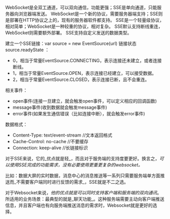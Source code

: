 WebSocket是全双工通道，可以双向通信，功能更强；SSE是单向通道，只能服务器向浏览器端发送。
WebSocket是一个新的协议，需要服务器端支持；SSE则是部署在HTTP协议之上的，现有的服务器软件都支持。
SSE是一个轻量级协议，相对简单；WebSocket是一种较重的协议，相对复杂。
SSE默认支持断线重连，WebSocket则需要额外部署。
SSE支持自定义发送的数据类型。

建立一个SSE链接：var source = new EventSource(url)
链接状态 source.readyState ：
* 0，相当于常量EventSource.CONNECTING，表示连接还未建立，或者连接断线。
* 1，相当于常量EventSource.OPEN，表示连接已经建立，可以接受数据。
* 2，相当于常量EventSource.CLOSED，表示连接已断，且不会重连。

相关事件：
* open事件(连接一旦建立，就会触发open事件，可以定义相应的回调函数)
* message事件(收到数据就会触发message事件)
* error事件(如果发生通信错误（比如连接中断），就会触发error事件)

数据格式：
* Content-Type: text/event-stream //文本返回格式
* Cache-Control: no-cache  //不要缓存
* Connection: keep-alive //长链接标识


对于SSE来说，它的_优点就是轻_，而且对于服务端的支持度要更好。换言之，_可以使用SSE完成的功能需求，没有必要使用更重更复杂的websocket。_

比如：数据大屏的实时数据，消息中心的消息推送等一系列只需要服务端单方面推送而_不需要客户端同时进行反馈的需求_，SSE就是不二之选。

对于Websocket来说，_他的优点就是可以同时支持客户端和服务端的双向通讯_。所适用的业务场景：最典型的就是_聊天功能_。这种服务端需要主动向客户端推送信息，并且客户端也有向服务端推送消息的需求时，Websocket就是更好的选择。
